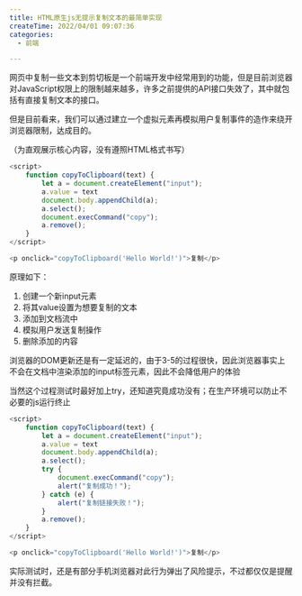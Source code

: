 ```yaml
---
title: HTML原生js无提示复制文本的最简单实现
createTime: 2022/04/01 09:07:36
categories:
  - 前端

---
```


网页中复制一些文本到剪切板是一个前端开发中经常用到的功能，但是目前浏览器对JavaScript权限上的限制越来越多，许多之前提供的API接口失效了，其中就包括有直接复制文本的接口。

但是目前看来，我们可以通过建立一个虚拟元素再模拟用户复制事件的造作来绕开浏览器限制，达成目的。

（为直观展示核心内容，没有遵照HTML格式书写）

```javascript
<script>
	function copyToClipboard(text) {
		let a = document.createElement("input");
		a.value = text
		document.body.appendChild(a);
		a.select();
		document.execCommand("copy");
		a.remove();
	}
</script>

<p onclick="copyToClipboard('Hello World!')">复制</p>
```

原理如下：
1. 创建一个新input元素
2. 将其value设置为想要复制的文本
3. 添加到文档流中
4. 模拟用户发送复制操作
5. 删除添加的内容

浏览器的DOM更新还是有一定延迟的，由于3-5的过程很快，因此浏览器事实上不会在文档中渲染添加的input标签元素，因此不会降低用户的体验

当然这个过程测试时最好加上try，还知道究竟成功没有；在生产环境可以防止不必要的js运行终止

```javascript
<script>
    function copyToClipboard(text) {
        let a = document.createElement("input");
        a.value = text
        document.body.appendChild(a);
        a.select();
        try {
            document.execCommand("copy");
            alert("复制成功！");
        } catch (e) {
            alert("复制链接失败！");
        }
        a.remove();
    }
</script>

<p onclick="copyToClipboard('Hello World!')">复制</p>
```

实际测试时，还是有部分手机浏览器对此行为弹出了风险提示，不过都仅仅是提醒并没有拦截。
